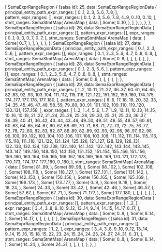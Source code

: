 [
    SemaExprRangeRegion {
        [salsa id]: 25,
        data: SemaExprRangeRegionData {
            principal_entity_path_expr_ranges: [
                0..1,
                2..3,
                5..6,
                7..8,
            ],
            pattern_expr_ranges: [],
            expr_ranges: [
                0..1,
                2..3,
                5..6,
                7..8,
                4..9,
                0..10,
                0..10,
            ],
            stmt_ranges: SemaStmtMap(
                ArenaMap {
                    data: [
                        Some(
                            0..10,
                        ),
                    ],
                },
            ),
        },
    },
    SemaExprRangeRegion {
        [salsa id]: 26,
        data: SemaExprRangeRegionData {
            principal_entity_path_expr_ranges: [],
            pattern_expr_ranges: [],
            expr_ranges: [
                0..1,
                0..3,
                0..7,
                0..7,
            ],
            stmt_ranges: SemaStmtMap(
                ArenaMap {
                    data: [
                        Some(
                            0..7,
                        ),
                    ],
                },
            ),
        },
    },
    SemaExprRangeRegion {
        [salsa id]: 27,
        data: SemaExprRangeRegionData {
            principal_entity_path_expr_ranges: [
                0..1,
                2..3,
                5..6,
            ],
            pattern_expr_ranges: [],
            expr_ranges: [
                0..1,
                2..3,
                5..6,
                4..7,
                0..8,
                0..8,
            ],
            stmt_ranges: SemaStmtMap(
                ArenaMap {
                    data: [
                        Some(
                            0..8,
                        ),
                    ],
                },
            ),
        },
    },
    SemaExprRangeRegion {
        [salsa id]: 28,
        data: SemaExprRangeRegionData {
            principal_entity_path_expr_ranges: [
                0..1,
                2..3,
                5..6,
            ],
            pattern_expr_ranges: [],
            expr_ranges: [
                0..1,
                2..3,
                5..6,
                4..7,
                0..8,
                0..8,
            ],
            stmt_ranges: SemaStmtMap(
                ArenaMap {
                    data: [
                        Some(
                            0..8,
                        ),
                    ],
                },
            ),
        },
    },
    SemaExprRangeRegion {
        [salsa id]: 29,
        data: SemaExprRangeRegionData {
            principal_entity_path_expr_ranges: [
                1..2,
                10..11,
                21..22,
                36..37,
                60..61,
                64..65,
                82..83,
                92..93,
                103..104,
                111..112,
                115..116,
                121..122,
                151..152,
                159..160,
                174..175,
                174..177,
                177..178,
                177..180,
            ],
            pattern_expr_ranges: [
                8..9,
                17..18,
                19..20,
                32..33,
                34..35,
                45..46,
                47..48,
                58..59,
                79..80,
                90..91,
                101..102,
                109..110,
                119..120,
                130..131,
                157..158,
            ],
            expr_ranges: [
                1..2,
                1..4,
                5..6,
                1..7,
                1..9,
                10..11,
                10..13,
                14..15,
                10..16,
                10..18,
                21..22,
                21..24,
                25..26,
                25..28,
                29..30,
                25..31,
                25..33,
                36..37,
                36..39,
                40..41,
                36..42,
                43..44,
                43..46,
                49..50,
                49..51,
                49..55,
                49..57,
                60..61,
                60..63,
                64..65,
                64..67,
                60..67,
                68..69,
                70..71,
                68..71,
                72..73,
                72..75,
                76..77,
                72..78,
                72..80,
                82..83,
                82..87,
                88..89,
                82..89,
                92..93,
                92..95,
                96..97,
                92..98,
                99..100,
                99..102,
                103..104,
                103..106,
                107..108,
                103..108,
                111..112,
                111..114,
                115..116,
                115..118,
                111..118,
                121..122,
                121..124,
                125..126,
                121..127,
                128..129,
                128..131,
                132..133,
                132..134,
                132..138,
                132..140,
                141..142,
                132..142,
                143..144,
                143..145,
                143..147,
                149..150,
                148..150,
                143..150,
                151..152,
                151..154,
                155..156,
                151..156,
                159..160,
                163..164,
                159..165,
                166..167,
                168..169,
                166..169,
                170..171,
                172..173,
                170..173,
                174..177,
                177..180,
                0..180,
            ],
            stmt_ranges: SemaStmtMap(
                ArenaMap {
                    data: [
                        Some(
                            81..89,
                        ),
                        Some(
                            89..98,
                        ),
                        Some(
                            98..102,
                        ),
                        Some(
                            102..108,
                        ),
                        Some(
                            108..118,
                        ),
                        Some(
                            118..127,
                        ),
                        Some(
                            127..131,
                        ),
                        Some(
                            131..142,
                        ),
                        Some(
                            142..150,
                        ),
                        Some(
                            150..156,
                        ),
                        Some(
                            156..165,
                        ),
                        Some(
                            165..169,
                        ),
                        Some(
                            169..173,
                        ),
                        Some(
                            173..177,
                        ),
                        Some(
                            0..9,
                        ),
                        Some(
                            9..18,
                        ),
                        Some(
                            18..24,
                        ),
                        Some(
                            24..33,
                        ),
                        Some(
                            33..42,
                        ),
                        Some(
                            42..46,
                        ),
                        Some(
                            46..57,
                        ),
                        Some(
                            57..67,
                        ),
                        Some(
                            67..71,
                        ),
                        Some(
                            71..177,
                        ),
                        Some(
                            177..180,
                        ),
                    ],
                },
            ),
        },
    },
    SemaExprRangeRegion {
        [salsa id]: 30,
        data: SemaExprRangeRegionData {
            principal_entity_path_expr_ranges: [],
            pattern_expr_ranges: [
                1..2,
            ],
            expr_ranges: [
                3..4,
                3..8,
                9..10,
                9..12,
                13..14,
                9..14,
                14..15,
                14..17,
                0..17,
            ],
            stmt_ranges: SemaStmtMap(
                ArenaMap {
                    data: [
                        Some(
                            0..8,
                        ),
                        Some(
                            8..14,
                        ),
                        Some(
                            14..17,
                        ),
                    ],
                },
            ),
        },
    },
    SemaExprRangeRegion {
        [salsa id]: 31,
        data: SemaExprRangeRegionData {
            principal_entity_path_expr_ranges: [],
            pattern_expr_ranges: [
                1..2,
            ],
            expr_ranges: [
                3..4,
                3..8,
                9..10,
                9..12,
                13..14,
                9..14,
                15..16,
                15..18,
                15..22,
                23..24,
                15..24,
                24..25,
                24..27,
                24..31,
                0..31,
            ],
            stmt_ranges: SemaStmtMap(
                ArenaMap {
                    data: [
                        Some(
                            0..8,
                        ),
                        Some(
                            8..14,
                        ),
                        Some(
                            14..24,
                        ),
                        Some(
                            24..31,
                        ),
                    ],
                },
            ),
        },
    },
]